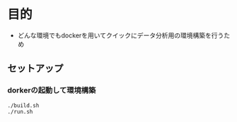 # 目的

- どんな環境でもdockerを用いてクイックにデータ分析用の環境構築を行うため



## セットアップ
### dorkerの起動して環境構築

```
./build.sh
./run.sh
```
